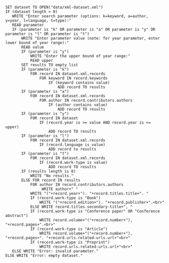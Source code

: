 `SET dataset TO OPEN("data/xml-dataset.xml")`<br>
`IF (dataset length > 0)`<br>
`   WRITE "Enter search parameter (options: k=keyword, a=author, y=year, l=language, t=type):"`<br>
`   READ parameter`<br>
`   IF (parameter is "k" OR parameter is "a" OR parameter is "y" OR  parameter is "l" OR parameter is "t")`<br>
`       WRITE "Enter parameter value (note: for year parameter, enter lower bound of year range):"`<br>
`       READ value`<br>
`       IF (parameter is "y")`<br>
`           WRITE "Enter the upper bound of year range:"`<br>
`           READ upper`<br>
`       SET results TO empty list`<br>
`       IF (parameter is "k")`<br>
`           FOR record IN dataset.xml.records`<br>
`               FOR keyword IN record.keywords`<br>
`           	    IF (keyword contains value)`<br>
`               	    ADD record TO results`<br>
`       IF (parameter is "a")`<br>
`           FOR record IN dataset.xml.records`<br>
`               FOR author IN record.contributors.authors`<br>
`                   IF (author contains value)`<br>
`               	    ADD record TO results`<br>
`       IF (parameter is "y")`<br>
`           FOR record IN dataset`<br>
`               IF (record.year is >= value AND record.year is <= upper)`<br>
`                   ADD record TO results`<br>
`       IF (parameter is "l")`<br>
`           FOR record IN dataset.xml.records`<br>
`               IF (record.language is value)`<br>
`                   ADD record to results`<br>
`       IF (parameter is "t")`<br>
`           FOR record IN dataset.xml.records`<br>
`         	    IF (record.work-type is value)`<br>
`             	    ADD record TO results`<br>
`       IF (results length is 0)`<br>
`           WRITE "No results."`<br>
`       ELSE FOR record IN results`<br>
`           FOR author IN record.contributors.authors`<br>
`                WRITE author+" "`<br>
`           WRITE "("+record.year+"). "+record.titles.title+". "`<br>
`           IF (record.work-type is "Book")`<br>
`               WRITE "("+record.edition+"). "+record.publisher+".<br>"`<br>
`           ELSE WRITE record.titles.secondary-title+", "`<br>
`           IF (record.work-type is "Conference paper" OR "Conference abstract")`<br>
`               WRITE record.volume+"("+record.number+"), "+record.pages+".<br>"`<br>
`           IF (record.work-type is "Article")`<br>
`               WRITE record.volume+"("+record.number+"), "+record.pages+". "+record.urls.related-urls.url+"<br>"`<br>
`           IF (record.work-type is "Preprint")`<br>
`               WRITE record.urls.related-urls.url+"<br>"`<br>
`   ELSE WRITE "Error: invalid parameter."`<br>
`ELSE WRITE "Error: empty dataset."`<br>
